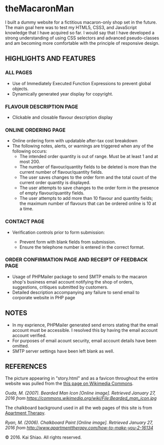 <h1>theMacaronMan</h1>
<p>I built a dummy website for a fictitious macaron-only shop set in the future. The main goal here was to test my HTML5, CSS3, and JavaScript knowledge that I
have acquired so far. I would say that I have developed a strong understanding of using CSS selectors and advanced pseudo-classes and am becoming more comfortable
with the principle of responsive design. 
</p>

<h2>HIGHLIGHTS AND FEATURES</h2>

<h3>ALL PAGES</h3>
<ul>
	<li>Use of Immediately Executed Function Expressions to prevent global objects.</li>
	<li>Dynamically generated year display for copyright.</li>
</ul>

<h3>FLAVOUR DESCRIPTION PAGE</h3>
<ul>
	<li>Clickable and closable flavour description display</li>
</ul>
	
<h3>ONLINE ORDERING PAGE</h3>
<ul>
	<li>Online ordering form with updatable after-tax cost breakdown</li>
	<li>The following notes, alerts, or warnings are triggered when any of the following occurs:
	   <ul>
	       <li>The intended order quantity is out of range. Must be at least 1 and at most 200.</li>
		   <li>The number of flavour/quantity fields to be deleted is more than the current number of flavour/quantity fields.</li>
		   <li>The user saves changes to the order form and the total count of the current order quantity is displayed.</li>
		   <li>The user attempts to save changes to the order form in the presence of empty flavour/quantity fields.</li>
		   <li>The user attempts to add more than 10 flavour and quantity fields; the maximum number of flavours that can be ordered online is 10 at a time.</li>
	   </ul>
	</li>
</ul>

<h3>CONTACT PAGE</h3>
<ul>
	<li>Verification controls prior to form submission:</li>
		<ul>
			<li>Prevent form with blank fields from submission.</li>
			<li>Ensure the telephone number is entered in the correct format.</li>
		</ul>
</ul>
		
<h3>ORDER CONFIRMATION PAGE AND RECEIPT OF FEEDBACK PAGE</h3>
<ul>	
	<li>Usage of PHPMailer package to send SMTP emails to the macaron shop's business email account notifying the shop of orders, suggestions, critiques 
		submitted by customers.</li>
	<li>Detailed description accompanying any failure to send email to corporate website in PHP page</li>
</ul>

<h2>NOTES</h2>
<ul>
	<li>In my exprience, PHPMailer generated send errors stating that the email account must be accessible. I resolved this by having the email account 
	account verified.</li>
	<li>For purposes of email acount security, email account details have been omitted.</li>
	<li>SMTP server settings have been left blank as well.</li>
</ul>

<h2>REFERENCES</h2>
<p>The picture appearing in "story.html" and as a favicon throughout the entire website was pulled from 
the <a href="https://commons.wikimedia.org/wiki/File:Bearded_man_icon.jpg">this page on Wikimedia Commons</a>.</p>

<cite>Ouda, M. (2007). Bearded Man Icon [Online image]. Retrieved January 27, 2016 from https://commons.wikimedia.org/wiki/File:Bearded_man_icon.jpg</cite>

<p>The chalkboard background used in all the web pages of this site is from <a href="http://www.apartmenttherapy.com/how-to-make-you-2-16134">Apartment Therapy</a>.</p>

<cite>Ryan, M. (2006). Chalkboard Paint [Online image]. Retrieved January 27, 2016 from http://www.apartmenttherapy.com/how-to-make-you-2-16134</cite>

<footer>&copy; 2016. Kai Shiao. All rights reserved.</footer>